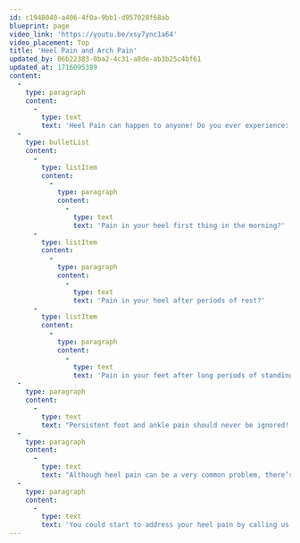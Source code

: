 ```yaml
---
id: c1948040-a406-4f0a-9bb1-d957028f68ab
blueprint: page
video_link: 'https://youtu.be/xsy7ync1a64'
video_placement: Top
title: 'Heel Pain and Arch Pain'
updated_by: 06b22383-0ba2-4c31-a8de-ab3b25c4bf61
updated_at: 1716095389
content:
  -
    type: paragraph
    content:
      -
        type: text
        text: 'Heel Pain can happen to anyone! Do you ever experience:'
  -
    type: bulletList
    content:
      -
        type: listItem
        content:
          -
            type: paragraph
            content:
              -
                type: text
                text: 'Pain in your heel first thing in the morning?'
      -
        type: listItem
        content:
          -
            type: paragraph
            content:
              -
                type: text
                text: 'Pain in your heel after periods of rest?'
      -
        type: listItem
        content:
          -
            type: paragraph
            content:
              -
                type: text
                text: 'Pain in your feet after long periods of standing?'
  -
    type: paragraph
    content:
      -
        type: text
        text: "Persistent foot and ankle pain should never be ignored! If you have been suffering for some time, it’s absolutely worth seeing us!\_"
  -
    type: paragraph
    content:
      -
        type: text
        text: "Although heel pain can be a very common problem, there’s good news. A majority of heel pain can be resolved quickly and often without surgery. It’s just a matter of addressing the right cause.\_"
  -
    type: paragraph
    content:
      -
        type: text
        text: 'You could start to address your heel pain by calling us today!'
---
```

